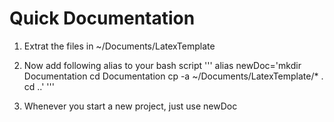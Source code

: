 # Quick Documentation
1. Extrat the files in ~/Documents/LatexTemplate
2. Now add following alias to your bash script
    '''
    alias newDoc='mkdir Documentation 
                cd Documentation 
                cp -a ~/Documents/LatexTemplate/* . 
                cd ..'
    '''

3. Whenever you start a new project, just use newDoc
